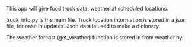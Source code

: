 This app will give food truck data, weather at scheduled locations. 

truck_info.py is the main file. Truck location intormation is stored in a json file, for ease in updates. Json data is used to make a dicionary.

The weather forcast (get_weather) function is stored in    from weather.py.

